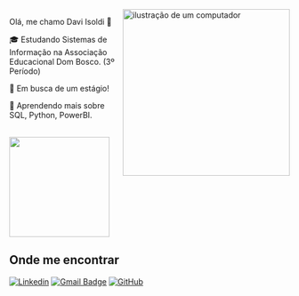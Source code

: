 <img src="https://raw.githubusercontent.com/MicaelliMedeiros/micaellimedeiros/master/image/computer-illustration.png" alt="ilustração de um computador" min-width="300px" max-width="300px" width="300px" align="right">

<p align="left"> 
Olá, me chamo Davi Isoldi 👋
</p>

<p align="left">
  🎓 Estudando Sistemas de Informação na Associação Educacional Dom Bosco. (3º Período)
</p>

<p align="left">
  💼 Em busca de um estágio!
</p>

<p align="left">
  🌱 Aprendendo mais sobre SQL, Python, PowerBI.
</p>

<br/>

<a href="https://github.com/daviisoldi" title="Perfil do Davi">
  <img height="180em" src="https://github-readme-stats.vercel.app/api?username=daviisoldi&theme=dracula&show_icons=true" />
</a>

## Onde me encontrar

[![Linkedin](https://img.shields.io/badge/-daviisoldi-blue?style=flat-square&logo=Linkedin&logoColor=white&link=https://www.linkedin.com/in/daviisoldi/)](https://www.linkedin.com/in/daviisoldi/)
[![Gmail Badge](https://img.shields.io/badge/-davi.isoldi7@gmail.com-006bed?style=flat-square&logo=Gmail&logoColor=white&link=mailto:davi.isoldi7@gmail.com)](mailto:davi.isoldi7@gmail.com)
[![GitHub](https://img.shields.io/github/followers/daviisoldi?label=follow&style=social)](https://github.com/daviisoldi)
